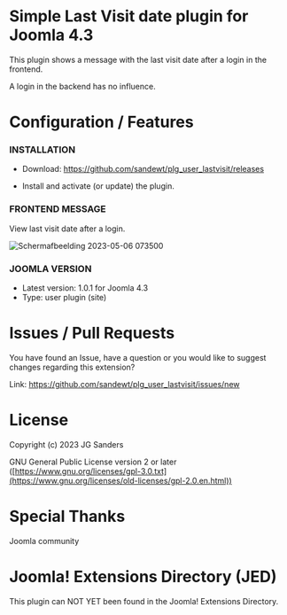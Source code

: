 # Simple Last Visit date plugin for Joomla 4.3

This plugin shows a message with the last visit date after a login in the frontend.

A login in the backend has no influence.


# Configuration / Features

### INSTALLATION ###

- Download: https://github.com/sandewt/plg_user_lastvisit/releases

- Install and activate (or update) the plugin.


### FRONTEND MESSAGE ###

View last visit date after a login.

![Schermafbeelding 2023-05-06 073500](https://user-images.githubusercontent.com/9271775/236602554-cddf9a5a-da93-4c89-8667-2f870ff0b9d8.png)

### JOOMLA VERSION ###

* Latest version: 1.0.1 for Joomla 4.3
* Type: user plugin (site)


# Issues / Pull Requests

You have found an Issue, have a question or you would like to suggest changes regarding this extension?

Link: https://github.com/sandewt/plg_user_lastvisit/issues/new

# License

Copyright (c) 2023 JG Sanders

GNU General Public License version 2 or later ([https://www.gnu.org/licenses/gpl-3.0.txt](https://www.gnu.org/licenses/old-licenses/gpl-2.0.en.html))

# Special Thanks

Joomla community

# Joomla! Extensions Directory (JED)

This plugin can NOT YET been found in the Joomla! Extensions Directory.
